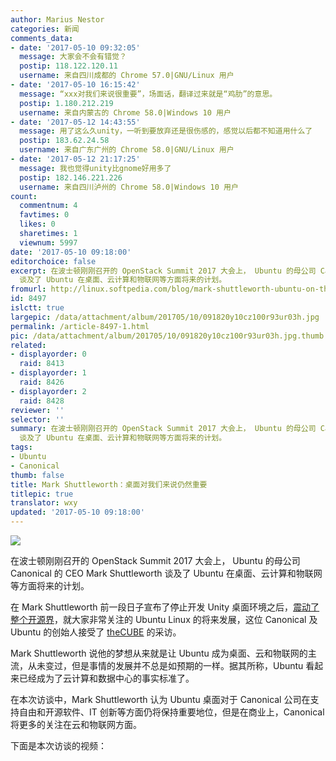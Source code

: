 ```yaml
---
author: Marius Nestor
categories: 新闻
comments_data:
- date: '2017-05-10 09:32:05'
  message: 大家会不会有错觉？
  postip: 118.122.120.11
  username: 来自四川成都的 Chrome 57.0|GNU/Linux 用户
- date: '2017-05-10 16:15:42'
  message: “xxx对我们来说很重要”，场面话，翻译过来就是“鸡肋”的意思。
  postip: 1.180.212.219
  username: 来自内蒙古的 Chrome 58.0|Windows 10 用户
- date: '2017-05-12 14:43:55'
  message: 用了这么久unity，一听到要放弃还是很伤感的，感觉以后都不知道用什么了
  postip: 183.62.24.58
  username: 来自广东广州的 Chrome 58.0|GNU/Linux 用户
- date: '2017-05-12 21:17:25'
  message: 我也觉得unity比gnome好用多了
  postip: 182.146.221.226
  username: 来自四川泸州的 Chrome 58.0|Windows 10 用户
count:
  commentnum: 4
  favtimes: 0
  likes: 0
  sharetimes: 1
  viewnum: 5997
date: '2017-05-10 09:18:00'
editorchoice: false
excerpt: 在波士顿刚刚召开的 OpenStack Summit 2017 大会上， Ubuntu 的母公司 Canonical 的 CEO Mark Shuttleworth
  谈及了 Ubuntu 在桌面、云计算和物联网等方面将来的计划。
fromurl: http://linux.softpedia.com/blog/mark-shuttleworth-ubuntu-on-the-desktop-will-remain-important-to-canonical-515529.shtml
id: 8497
islctt: true
largepic: /data/attachment/album/201705/10/091820y10cz100r93ur03h.jpg
permalink: /article-8497-1.html
pic: /data/attachment/album/201705/10/091820y10cz100r93ur03h.jpg.thumb.jpg
related:
- displayorder: 0
  raid: 8413
- displayorder: 1
  raid: 8426
- displayorder: 2
  raid: 8428
reviewer: ''
selector: ''
summary: 在波士顿刚刚召开的 OpenStack Summit 2017 大会上， Ubuntu 的母公司 Canonical 的 CEO Mark Shuttleworth
  谈及了 Ubuntu 在桌面、云计算和物联网等方面将来的计划。
tags:
- Ubuntu
- Canonical
thumb: false
title: Mark Shuttleworth：桌面对我们来说仍然重要
titlepic: true
translator: wxy
updated: '2017-05-10 09:18:00'
---
```


![](/data/attachment/album/201705/10/091820y10cz100r93ur03h.jpg)


在波士顿刚刚召开的 OpenStack Summit 2017 大会上， Ubuntu 的母公司 Canonical 的 CEO Mark Shuttleworth 谈及了 Ubuntu 在桌面、云计算和物联网等方面将来的计划。


在 Mark Shuttleworth 前一段日子宣布了停止开发 Unity 桌面环境之后，[震动了整个开源界](/article-8413-1.html)，就大家非常关注的 Ubuntu Linux 的将来发展，这位 Canonical 及 Ubuntu 的创始人接受了 [theCUBE](https://twitter.com/theCUBE) 的采访。


Mark Shuttleworth 说他的梦想从来就是让 Ubuntu 成为桌面、云和物联网的主流，从未变过，但是事情的发展并不总是如预期的一样。据其所称，Ubuntu 看起来已经成为了云计算和数据中心的事实标准了。


在本次访谈中，Mark Shuttleworth 认为 Ubuntu 桌面对于 Canonical 公司在支持自由和开源软件、IT 创新等方面仍将保持重要地位，但是在商业上，Canonical 将更多的关注在云和物联网方面。


下面是本次访谈的视频：